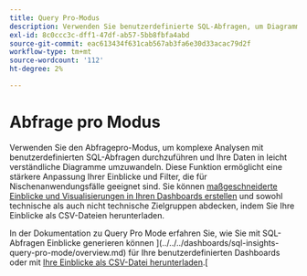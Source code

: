 ```yaml
---
title: Query Pro-Modus
description: Verwenden Sie benutzerdefinierte SQL-Abfragen, um Diagramme und Einblicke für Ihre benutzerdefinierten Dashboards zu generieren.
exl-id: 8c0ccc3c-dff1-47df-ab57-5bb8fbfa4abd
source-git-commit: eac613434f631cab567ab3fa6e30d33acac79d2f
workflow-type: tm+mt
source-wordcount: '112'
ht-degree: 2%

---
```


# Abfrage pro Modus

Verwenden Sie den Abfragepro-Modus, um komplexe Analysen mit benutzerdefinierten SQL-Abfragen durchzuführen und Ihre Daten in leicht verständliche Diagramme umzuwandeln. Diese Funktion ermöglicht eine stärkere Anpassung Ihrer Einblicke und Filter, die für Nischenanwendungsfälle geeignet sind. Sie können [ maßgeschneiderte Einblicke und Visualisierungen in Ihren Dashboards erstellen](../../../dashboards/sql-insights-query-pro-mode/overview.md) und sowohl technische als auch nicht technische Zielgruppen abdecken, indem Sie Ihre Einblicke als CSV-Dateien herunterladen.

In der Dokumentation zu Query Pro Mode erfahren Sie, wie Sie mit SQL-Abfragen Einblicke generieren können ](../../../dashboards/sql-insights-query-pro-mode/overview.md) für Ihre benutzerdefinierten Dashboards oder mit [Ihre Einblicke als CSV-Datei herunterladen](../../../dashboards/sql-insights-query-pro-mode/view-more.md#download-csv).[
